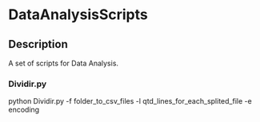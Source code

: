 # DataAnalysisScripts

## Description
A set of scripts for Data Analysis.

### Dividir.py
python Dividir.py -f folder_to_csv_files -l qtd_lines_for_each_splited_file -e encoding


